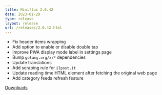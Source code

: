 ```yaml
---
title: Miniflux 2.0.42
date: 2023-01-29
type: release
layout: release
url: /releases/2.0.42.html
---
```


* Fix header items wrapping
* Add option to enable or disable double tap
* Improve PWA display mode label in settings page
* Bump `golang.org/x/*` dependencies
* Update translations
* Add scraping rule for `ilpost.it`
* Update reading time HTML element after fetching the original web page
* Add category feeds refresh feature

[Downloads](https://github.com/miniflux/v2/releases/tag/2.0.42)
